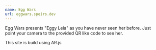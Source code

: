 ```yaml
---
name: Egg Wars
url: eggwars.speirs.dev
---
```

Egg Wars presents "Eggy Leia" as you have never seen her before. Just point your camera to the provided QR like code to see her.

This site is build using AR.js
